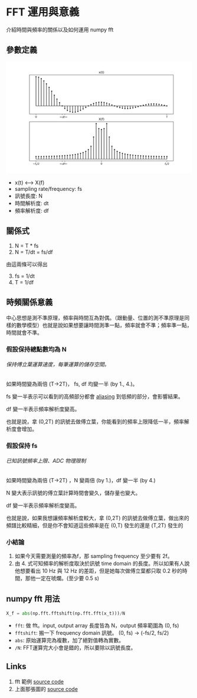 # FFT 運用與意義
介紹時間與頻率的關係以及如何運用 numpy fft

## 參數定義

![Signal](img/fft_Signal.png)

*   x(t) <--> X(f)
*   sampling rate/frequency: fs
*   訊號長度: N
*   時間解析度: dt
*   頻率解析度: df


## 關係式

1.   N = T * fs
2.   N = T/dt = fs/df

由這兩條可以得出

3.  fs = 1/dt
4.  T = 1/df

## 時頻關係意義
中心思想是測不準原理，頻率與時間互為對偶。（跟動量、位置的測不準原理是同樣的數學模型）也就是說如果想要讓時間測準一點，頻率就會不準；頻率準一點，時間就會不準。

### 假設保持總點數均為 N
###### 保持傅立葉運算速度，每筆運算的儲存空間。

如果時間變為兩倍 (T->2T)， fs, df 均變一半 (by 1., 4.)。

fs 變一半表示可以看到的高頻部分都會 [aliasing](https://en.wikipedia.org/wiki/Aliasing) 到低頻的部分，會影響結果。

df 變一半表示頻率解析度變高。

也就是說，拿 (0,2T) 的訊號去做傅立葉，你能看到的頻率上限降低一半，頻率解析度會增加。

### 假設保持 fs
###### 已知訊號頻率上限、ADC 物理限制
如果時間變為兩倍 (T->2T) ，N 變兩倍 (by 1.)，df 變一半 (by 4.)

N 變大表示訊號的傅立葉計算時間會變久，儲存量也變大。

df 變一半表示頻率解析度變高。

也就是說，如果我想讓頻率解析度較大，拿 (0,2T) 的訊號去做傅立葉，做出來的頻譜比較精細，但是你不會知道這些頻率是在 (0,T) 發生的還是 (T,2T) 發生的

### 小結論
1.  如果今天需要測量的頻率為f，那 sampling frequency 至少要有 2f。
2.  由 4. 式可知頻率的解析度取決於訊號 time domain 的長度。所以如果有人說他想要看出 10 Hz 與 12 Hz 的差距，但是她每次做傅立葉都只取 0.2 秒的時間，那他一定在唬爛。(至少要 0.5 s)

## numpy fft 用法

```python
X_f = abs(np.fft.fftshift(np.fft.fft(x_t)))/N
```

*   `fft`: 做 fft。input, output array 長度皆為 N，output 頻率範圍為 (0, fs)
*   `fftshift`: 搬一下 frequency domain 訊號。 (0, fs) -> (-fs/2, fs/2)
*   `abs`: 原始運算完為複數，加了絕對值轉為實數。
*   `/N`: FFT運算完大小會是錯的，所以要除以訊號長度。


## Links
1.  fft 範例 [source code](src/fft_np.py)
2.  上面那張圖的 [source code](src/fft_np_drawfig.py)

